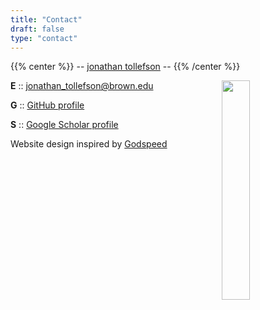 ```yaml
---
title: "Contact"
draft: false
type: "contact"
---
```


{{% center %}}
-- [jonathan tollefson](/) --
{{% /center %}}
<br/>

<a ><img src="/images/jump_small.gif" style="float: right; width: 30%; margin-right: 3%; margin-bottom: 0em;">
</a>

**E** :: [jonathan_tollefson@brown.edu](mailto:jonathan_tollefson@brown.edu)

**G** :: <a target="_blank" href="https://www.github.com/TollefsonJ">GitHub profile</a>

**S** :: <a target="_blank" href="https://scholar.google.com/citations?user=cP9eCOMAAAAJ&hl=en&oi=ao">Google Scholar profile</a>

Website design inspired by <a target="_blank" href="https://brainwashed.com/godspeed/main.html">Godspeed</a>

&nbsp;

&nbsp;
